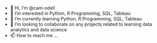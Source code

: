 - 👋 Hi, I’m @cam-odell
- 👀 I’m interested in Python, R Programming, SQL, Tableau
- 🌱 I’m currently learning Python, R Programming, SQL, Tableau
- 💞️ I’m looking to collaborate on any projects related to learning data analytics and data science
- 📫 How to reach me ...

<!---
cam-odell/cam-odell is a ✨ special ✨ repository because its `README.md` (this file) appears on your GitHub profile.
You can click the Preview link to take a look at your changes.
--->
